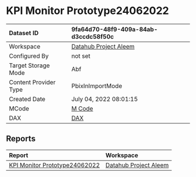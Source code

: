 



# KPI Monitor Prototype24062022

|Dataset ID|9fa64d70-48f9-409a-84ab-d3ccdc58f50c|
| :--- | :--- |
|Workspace|[Datahub Project Aleem](../Workspaces/Datahub-Project-Aleem.md)|
|Configured By|not set|
|Target Storage Mode|Abf|
|Content Provider Type|PbixInImportMode|
|Created Date|July 04, 2022 08:01:15|
|MCode|[M Code](./KPI-Monitor-Prototype24062022/mcode.md)|
|DAX|[DAX](./KPI-Monitor-Prototype24062022/dax.md)|

## Reports

|Report|Workspace|
| :--- | :--- |
|[KPI Monitor Prototype24062022](../Reports/KPI-Monitor-Prototype24062022.md)|[Datahub Project Aleem](../Workspaces/Datahub-Project-Aleem.md)|
